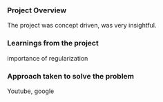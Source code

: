 ### Project Overview

 The project was concept driven,  was very insightful.


### Learnings from the project

 importance of regularization


### Approach taken to solve the problem

 Youtube, google


